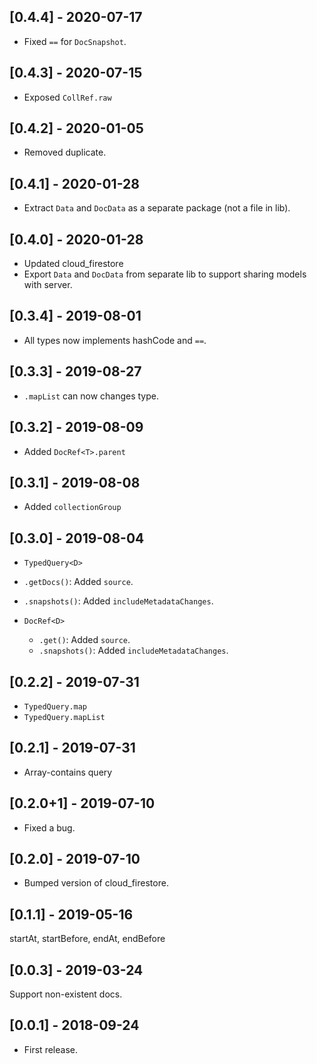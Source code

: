 ## [0.4.4] - 2020-07-17

 - Fixed `==` for `DocSnapshot`.


## [0.4.3] - 2020-07-15

 - Exposed `CollRef.raw`


## [0.4.2] - 2020-01-05

 - Removed duplicate.

## [0.4.1] - 2020-01-28

 - Extract `Data` and `DocData` as a separate package (not a file in lib). 


## [0.4.0] - 2020-01-28

 - Updated cloud_firestore
 - Export `Data` and `DocData` from separate lib to support sharing models with server. 


## [0.3.4] - 2019-08-01

 - All types now implements hashCode and `==`.

## [0.3.3] - 2019-08-27

 - `.mapList` can now changes type.

## [0.3.2] - 2019-08-09

 - Added `DocRef<T>.parent`

## [0.3.1] - 2019-08-08

 - Added `collectionGroup`


## [0.3.0] - 2019-08-04

 -  `TypedQuery<D>`
   - `.getDocs()`: Added `source`.
   - `.snapshots()`: Added `includeMetadataChanges`.
    
 - `DocRef<D>`
   - `.get()`: Added `source`.
   - `.snapshots()`: Added `includeMetadataChanges`.
 
## [0.2.2] - 2019-07-31

 - `TypedQuery.map`
 - `TypedQuery.mapList`
 
## [0.2.1] - 2019-07-31

 - Array-contains query

## [0.2.0+1] - 2019-07-10

 - Fixed a bug.

## [0.2.0] - 2019-07-10

 - Bumped version of cloud_firestore.

## [0.1.1] - 2019-05-16

startAt, startBefore, endAt, endBefore


## [0.0.3] - 2019-03-24

Support non-existent docs. 


## [0.0.1] - 2018-09-24

* First release.
